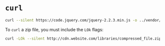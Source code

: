 # `curl`

```bash
curl --silent https://code.jquery.com/jquery-2.2.3.min.js -o ../vendor/js/jquery.min.js
```

To `curl` a zip file, you must include the `LOk` flags:

```bash
curl -LOk --silent http://cdn.website.com/libraries/compressed_file.zip
```


